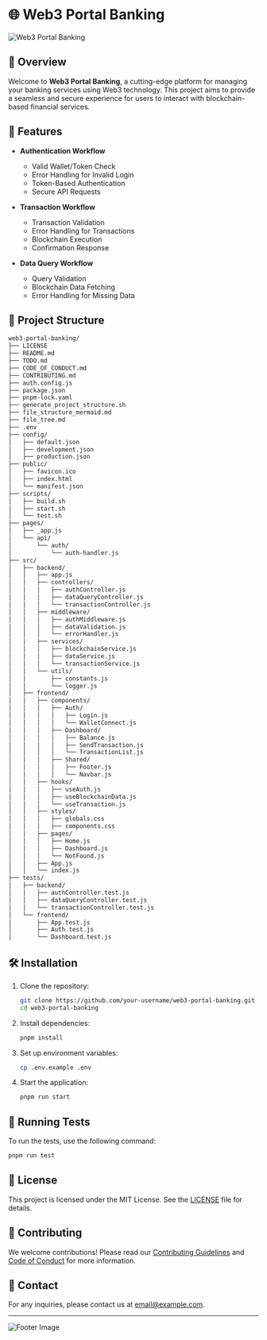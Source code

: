 # 🌐 Web3 Portal Banking

![Web3 Portal Banking](https://via.placeholder.com/800x200.png?text=Web3+Portal+Banking)

## 📖 Overview

Welcome to **Web3 Portal Banking**, a cutting-edge platform for managing your banking services using Web3 technology. This project aims to provide a seamless and secure experience for users to interact with blockchain-based financial services.

## 🚀 Features

- **Authentication Workflow**
  - Valid Wallet/Token Check
  - Error Handling for Invalid Login
  - Token-Based Authentication
  - Secure API Requests

- **Transaction Workflow**
  - Transaction Validation
  - Error Handling for Transactions
  - Blockchain Execution
  - Confirmation Response

- **Data Query Workflow**
  - Query Validation
  - Blockchain Data Fetching
  - Error Handling for Missing Data

## 📂 Project Structure

```bash
web3-portal-banking/
├── LICENSE
├── README.md
├── TODO.md
├── CODE_OF_CONDUCT.md
├── CONTRIBUTING.md
├── auth.config.js
├── package.json
├── pnpm-lock.yaml
├── generate_project_structure.sh
├── file_structure_mermaid.md
├── file_tree.md
├── .env
├── config/
│   ├── default.json
│   ├── development.json
│   ├── production.json
├── public/
│   ├── favicon.ico
│   ├── index.html
│   └── manifest.json
├── scripts/
│   ├── build.sh
│   ├── start.sh
│   └── test.sh
├── pages/
│   ├── _app.js
│   └── api/
│       └── auth/
│           └── auth-handler.js
├── src/
│   ├── backend/
│   │   ├── app.js
│   │   ├── controllers/
│   │   │   ├── authController.js
│   │   │   ├── dataQueryController.js
│   │   │   └── transactionController.js
│   │   ├── middleware/
│   │   │   ├── authMiddleware.js
│   │   │   ├── dataValidation.js
│   │   │   └── errorHandler.js
│   │   ├── services/
│   │   │   ├── blockchainService.js
│   │   │   ├── dataService.js
│   │   │   └── transactionService.js
│   │   └── utils/
│   │       ├── constants.js
│   │       └── logger.js
│   ├── frontend/
│   │   ├── components/
│   │   │   ├── Auth/
│   │   │   │   ├── Login.js
│   │   │   │   └── WalletConnect.js
│   │   │   ├── Dashboard/
│   │   │   │   ├── Balance.js
│   │   │   │   ├── SendTransaction.js
│   │   │   │   └── TransactionList.js
│   │   │   ├── Shared/
│   │   │   │   ├── Footer.js
│   │   │   │   └── Navbar.js
│   │   ├── hooks/
│   │   │   ├── useAuth.js
│   │   │   ├── useBlockchainData.js
│   │   │   └── useTransaction.js
│   │   ├── styles/
│   │   │   ├── globals.css
│   │   │   ├── components.css
│   │   ├── pages/
│   │   │   ├── Home.js
│   │   │   ├── Dashboard.js
│   │   │   └── NotFound.js
│   │   ├── App.js
│   │   └── index.js
├── tests/
│   ├── backend/
│   │   ├── authController.test.js
│   │   ├── dataQueryController.test.js
│   │   └── transactionController.test.js
│   └── frontend/
│       ├── App.test.js
│       ├── Auth.test.js
│       └── Dashboard.test.js
```

## 🛠️ Installation

1. Clone the repository:
    ```sh
    git clone https://github.com/your-username/web3-portal-banking.git
    cd web3-portal-banking
    ```

2. Install dependencies:
    ```sh
    pnpm install
    ```

3. Set up environment variables:
    ```sh
    cp .env.example .env
    ```

4. Start the application:
    ```sh
    pnpm run start
    ```

## 🧪 Running Tests

To run the tests, use the following command:

```sh
pnpm run test
```

## 📜 License

This project is licensed under the MIT License. See the [LICENSE](LICENSE) file for details.

## 🤝 Contributing

We welcome contributions! Please read our [Contributing Guidelines](CONTRIBUTING.md) and [Code of Conduct](CODE_OF_CONDUCT.md) for more information.

## 📧 Contact

For any inquiries, please contact us at [email@example.com](mailto:email@example.com).

---

![Footer Image](https://via.placeholder.com/800x100.png?text=Thank+You+for+Visiting+Web3+Portal+Banking)